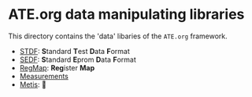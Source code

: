# ATE.org data manipulating libraries

This directory contains the 'data' libaries of the `ATE.org` framework.
  - [STDF](./STDF/README.md): **S**tandard **T**est **D**ata **F**ormat
  - [SEDF](./SEDF/README.md): **S**tandard **E**prom **D**ata **F**ormat
  - [RegMap](./RegMap/README.md): **Reg**ister **Map**
  - [Measurements](./Measurements/README.md)
  - [Metis](./Metis/README.md): 🧙
  
  
